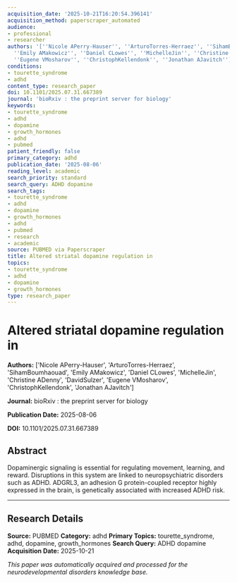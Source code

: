 ```yaml
---
acquisition_date: '2025-10-21T16:20:54.396141'
acquisition_method: paperscraper_automated
audience:
- professional
- researcher
authors: '[''Nicole APerry-Hauser'', ''ArturoTorres-Herraez'', ''SihamBoumhaouad'',
  ''Emily AMakowicz'', ''Daniel CLowes'', ''MichelleJin'', ''Christine ADenny'', ''DavidSulzer'',
  ''Eugene VMosharov'', ''ChristophKellendonk'', ''Jonathan AJavitch'']'
conditions:
- tourette_syndrome
- adhd
content_type: research_paper
doi: 10.1101/2025.07.31.667389
journal: 'bioRxiv : the preprint server for biology'
keywords:
- tourette_syndrome
- adhd
- dopamine
- growth_hormones
- adhd
- pubmed
patient_friendly: false
primary_category: adhd
publication_date: '2025-08-06'
reading_level: academic
search_priority: standard
search_query: ADHD dopamine
search_tags:
- tourette_syndrome
- adhd
- dopamine
- growth_hormones
- adhd
- pubmed
- research
- academic
source: PUBMED via Paperscraper
title: Altered striatal dopamine regulation in
topics:
- tourette_syndrome
- adhd
- dopamine
- growth_hormones
type: research_paper
---
```


# Altered striatal dopamine regulation in

**Authors:** ['Nicole APerry-Hauser', 'ArturoTorres-Herraez', 'SihamBoumhaouad', 'Emily AMakowicz', 'Daniel CLowes', 'MichelleJin', 'Christine ADenny', 'DavidSulzer', 'Eugene VMosharov', 'ChristophKellendonk', 'Jonathan AJavitch']

**Journal:** bioRxiv : the preprint server for biology

**Publication Date:** 2025-08-06

**DOI:** 10.1101/2025.07.31.667389

## Abstract

Dopaminergic signaling is essential for regulating movement, learning, and reward. Disruptions in this system are linked to neuropsychiatric disorders such as ADHD. ADGRL3, an adhesion G protein-coupled receptor highly expressed in the brain, is genetically associated with increased ADHD risk.

---

## Research Details

**Source:** PUBMED
**Category:** adhd
**Primary Topics:** tourette_syndrome, adhd, dopamine, growth_hormones
**Search Query:** ADHD dopamine
**Acquisition Date:** 2025-10-21

*This paper was automatically acquired and processed for the neurodevelopmental disorders knowledge base.*
